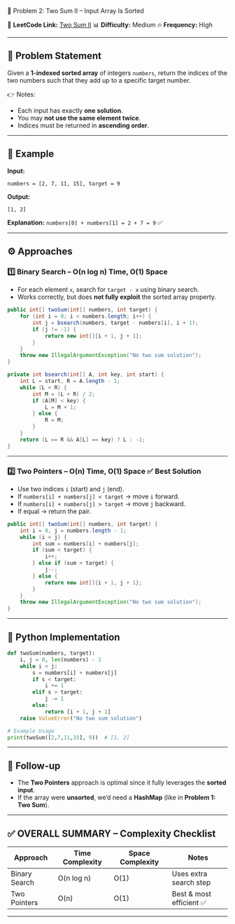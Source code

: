📌 Problem 2: Two Sum II – Input Array Is Sorted

🔗 **LeetCode Link:** [Two Sum II](https://leetcode.com/problems/two-sum-ii-input-array-is-sorted/)
📊 **Difficulty:** Medium
🔥 **Frequency:** High

---

## 📝 Problem Statement

Given a **1-indexed sorted array** of integers `numbers`, return the indices of the two numbers such that they add up to a specific target number.

👉 Notes:

* Each input has exactly **one solution**.
* You may **not use the same element twice**.
* Indices must be returned in **ascending order**.

---

## 📖 Example

**Input:**

```text
numbers = [2, 7, 11, 15], target = 9
```

**Output:**

```text
[1, 2]
```

**Explanation:**
`numbers[0] + numbers[1] = 2 + 7 = 9` ✅

---

## ⚙️ Approaches

### 1️⃣ Binary Search – O(n log n) Time, O(1) Space

* For each element `x`, search for `target - x` using binary search.
* Works correctly, but does **not fully exploit** the sorted array property.

```java
public int[] twoSum(int[] numbers, int target) {
    for (int i = 0; i < numbers.length; i++) {
        int j = bsearch(numbers, target - numbers[i], i + 1);
        if (j != -1) {
            return new int[]{i + 1, j + 1};
        }
    }
    throw new IllegalArgumentException("No two sum solution");
}

private int bsearch(int[] A, int key, int start) {
    int L = start, R = A.length - 1;
    while (L < R) {
        int M = (L + R) / 2;
        if (A[M] < key) {
            L = M + 1;
        } else {
            R = M;
        }
    }
    return (L == R && A[L] == key) ? L : -1;
}
```

---

### 2️⃣ Two Pointers – O(n) Time, O(1) Space ✅ Best Solution

* Use two indices `i` (start) and `j` (end).
* If `numbers[i] + numbers[j] < target` → move `i` forward.
* If `numbers[i] + numbers[j] > target` → move `j` backward.
* If equal → return the pair.

```java
public int[] twoSum(int[] numbers, int target) {
    int i = 0, j = numbers.length - 1;
    while (i < j) {
        int sum = numbers[i] + numbers[j];
        if (sum < target) {
            i++;
        } else if (sum > target) {
            j--;
        } else {
            return new int[]{i + 1, j + 1};
        }
    }
    throw new IllegalArgumentException("No two sum solution");
}
```

---

## 🚀 Python Implementation

```python
def twoSum(numbers, target):
    i, j = 0, len(numbers) - 1
    while i < j:
        s = numbers[i] + numbers[j]
        if s < target:
            i += 1
        elif s > target:
            j -= 1
        else:
            return [i + 1, j + 1]
    raise ValueError("No two sum solution")

# Example Usage
print(twoSum([2,7,11,15], 9))  # [1, 2]
```

---

## 🔮 Follow-up

* The **Two Pointers** approach is optimal since it fully leverages the **sorted input**.
* If the array were **unsorted**, we’d need a **HashMap** (like in **Problem 1: Two Sum**).

---

## ✅ OVERALL SUMMARY – Complexity Checklist

| Approach      | Time Complexity | Space Complexity | Notes                   |
| ------------- | --------------- | ---------------- | ----------------------- |
| Binary Search | O(n log n)      | O(1)             | Uses extra search step  |
| Two Pointers  | O(n)            | O(1)             | Best & most efficient ✅ |

---
